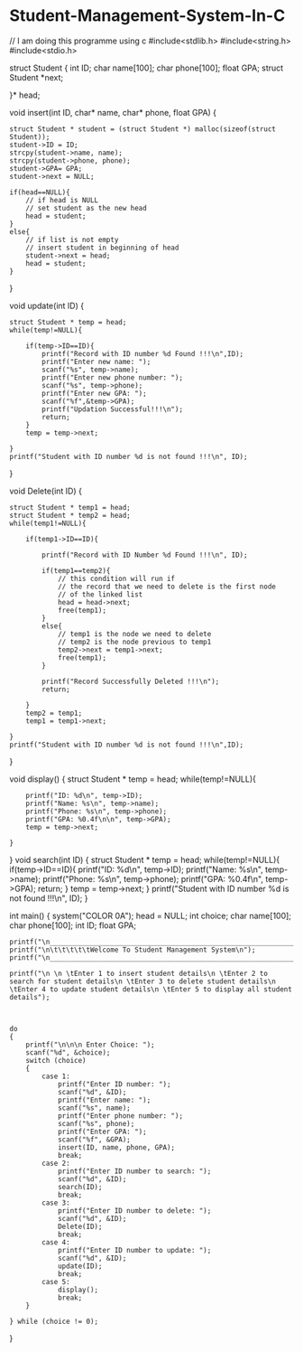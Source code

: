 # Student-Management-System-In-C
// I am doing this programme using c 
#include<stdlib.h>
#include<string.h>
#include<stdio.h>

struct Student
{
    int ID;
    char name[100];
    char phone[100];
    float GPA;
    struct Student *next;
    
}* head;

void insert(int ID, char* name, char* phone, float GPA)
{
	
    struct Student * student = (struct Student *) malloc(sizeof(struct Student));
	student->ID = ID;
	strcpy(student->name, name);
	strcpy(student->phone, phone);
	student->GPA= GPA;
	student->next = NULL;
	
	if(head==NULL){
		// if head is NULL
		// set student as the new head
		head = student;
	}
	else{
		// if list is not empty
		// insert student in beginning of head
		student->next = head;
		head = student;
	}
	
}


void update(int ID)
{
	
    struct Student * temp = head;
	while(temp!=NULL){
		
		if(temp->ID==ID){
			printf("Record with ID number %d Found !!!\n",ID);
			printf("Enter new name: ");
			scanf("%s", temp->name);
			printf("Enter new phone number: ");
			scanf("%s", temp->phone);
			printf("Enter new GPA: ");
			scanf("%f",&temp->GPA);
			printf("Updation Successful!!!\n");
			return;
		}
		temp = temp->next;
		
	}
	printf("Student with ID number %d is not found !!!\n", ID);
	
}

void Delete(int ID)
{

    struct Student * temp1 = head;
	struct Student * temp2 = head; 
	while(temp1!=NULL){
		
		if(temp1->ID==ID){
			
			printf("Record with ID Number %d Found !!!\n", ID);
			
			if(temp1==temp2){
				// this condition will run if
				// the record that we need to delete is the first node
				// of the linked list
				head = head->next;
				free(temp1);
			}
			else{
				// temp1 is the node we need to delete
				// temp2 is the node previous to temp1
				temp2->next = temp1->next;
				free(temp1); 
			}
			
			printf("Record Successfully Deleted !!!\n");
			return;
			
		}
		temp2 = temp1;
		temp1 = temp1->next;
		
	}
	printf("Student with ID number %d is not found !!!\n",ID);
	
}


void display()
{
    struct Student * temp = head;
	while(temp!=NULL){
		
		printf("ID: %d\n", temp->ID);
		printf("Name: %s\n", temp->name);
		printf("Phone: %s\n", temp->phone);
		printf("GPA: %0.4f\n\n", temp->GPA);
		temp = temp->next;
		
	}
}
void search(int ID)
{
    struct Student * temp = head;
	while(temp!=NULL){
		if(temp->ID==ID){
			printf("ID: %d\n", temp->ID);
			printf("Name: %s\n", temp->name);
			printf("Phone: %s\n", temp->phone);
			printf("GPA: %0.4f\n", temp->GPA);
			return;
		}
		temp = temp->next;
	}
	printf("Student with ID number %d is not found !!!\n", ID);
}

int main()
{
system("COLOR 0A");
    head = NULL;
    int choice;
    char name[100];
    char phone[100];
    int ID;
    float GPA;

    

	printf("\n________________________________________________________________________________________________________________________");
	printf("\n\t\t\t\t\tWelcome To Student Management System\n");
	printf("\n________________________________________________________________________________________________________________________\n");
	
    printf("\n \n \tEnter 1 to insert student details\n \tEnter 2 to search for student details\n \tEnter 3 to delete student details\n \tEnter 4 to update student details\n \tEnter 5 to display all student details");
    
    
    
    do
    {
        printf("\n\n\n Enter Choice: ");
        scanf("%d", &choice);
        switch (choice)
        {
            case 1:
                printf("Enter ID number: ");
                scanf("%d", &ID);
                printf("Enter name: ");
                scanf("%s", name);
                printf("Enter phone number: ");
                scanf("%s", phone);
                printf("Enter GPA: ");
                scanf("%f", &GPA);
                insert(ID, name, phone, GPA);
                break;
            case 2:
                printf("Enter ID number to search: ");
                scanf("%d", &ID);
                search(ID);
                break;
            case 3:
                printf("Enter ID number to delete: ");
                scanf("%d", &ID);
                Delete(ID);
                break;
            case 4:
                printf("Enter ID number to update: ");
                scanf("%d", &ID);
                update(ID);
                break;
            case 5:
                display();
                break;
        }
        
    } while (choice != 0);

}
